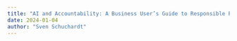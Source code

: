 ```yaml
---
title: "AI and Accountability: A Business User’s Guide to Responsible Practices"
date: 2024-01-04
author: "Sven Schuchardt"
---
```

